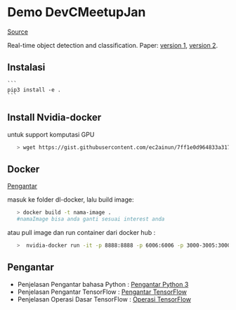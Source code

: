 # Demo DevCMeetupJan

[Source](https://github.com/thtrieu/darkflow)

Real-time object detection and classification. Paper: [version 1](https://arxiv.org/pdf/1506.02640.pdf), [version 2](https://arxiv.org/pdf/1612.08242.pdf).

## Instalasi 
    ```
    pip3 install -e .
    ```

## Install Nvidia-docker
untuk support komputasi GPU 
```sh
   > wget https://gist.githubusercontent.com/ec2ainun/7ff1e0d964833a3177f7685deb0e47b0/raw/2f203519d949a660b549f41b7ce2c3c089164f0d/basic-GPU.sh
```

## Docker
[Pengantar](https://ec2ainun.github.io/DockerTF/)

masuk ke folder dl-docker, lalu build image:
```sh
   > docker build -t nama-image .
   #namaImage bisa anda ganti sesuai interest anda
```
atau pull image dan run container dari docker hub :
```sh
   >  nvidia-docker run -it -p 8888:8888 -p 6006:6006 -p 3000-3005:3000-3005 ec2ainun/dl-talks:stable
```

## Pengantar 
- Penjelasan Pengantar bahasa Python : [Pengantar Python 3](http://nbviewer.jupyter.org/github/ec2ainun/notebooks/blob/master/python3.4.ipynb)
- Penjelasan Pengantar TensorFlow : [Pengantar TensorFlow](http://nbviewer.jupyter.org/github/ec2ainun/notebooks/blob/master/Tensor.ipynb)
- Penjelasan Operasi Dasar TensorFlow : [Operasi TensorFlow](http://nbviewer.jupyter.org/github/ec2ainun/notebooks/blob/master/OperasiTF.ipynb)
